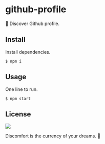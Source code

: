 # github-profile

🐙 Discover Github profile.

## Install

Install dependencies.
```
$ npm i
```

## Usage

One line to run.
```
$ npm start
```

## License

![](https://img.shields.io/github/license/cuongw/github-profile.svg?style=flat-square)

<!-- INSPIRATIONAL_QUOTE_START -->
Discomfort is the currency of your dreams.
🐯
<!-- INSPIRATIONAL_QUOTE_END -->
